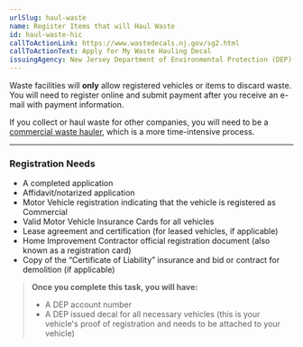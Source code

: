 ```yaml
---
urlSlug: haul-waste
name: Register Items that will Haul Waste
id: haul-waste-hic
callToActionLink: https://www.wastedecals.nj.gov/sg2.html
callToActionText: Apply for My Waste Hauling Decal
issuingAgency: New Jersey Department of Environmental Protection (DEP)
---
```


Waste facilities will **only** allow registered vehicles or items to discard waste. You will need to register online and submit payment after you receive an e-mail with payment information. 

If you collect or haul waste for other companies, you will need to be a [commercial waste hauler](https://www.wastedecals.nj.gov/swt2.html), which is a more time-intensive process.

--- 

### Registration Needs
- A completed application
- Affidavit/notarized application
- Motor Vehicle registration indicating that the vehicle is registered as Commercial
- Valid Motor Vehicle Insurance Cards for all vehicles 
- Lease agreement and certification (for leased vehicles, if applicable) 
- Home Improvement Contractor official registration document (also known as a registration card)
- Copy of the “Certificate of Liability” insurance and bid or contract for demolition (if applicable)

>**Once you complete this task, you will have:**
>
>- A DEP account number
>- A DEP issued decal for all necessary vehicles (this is your vehicle's proof of registration and needs to be attached to your vehicle)
